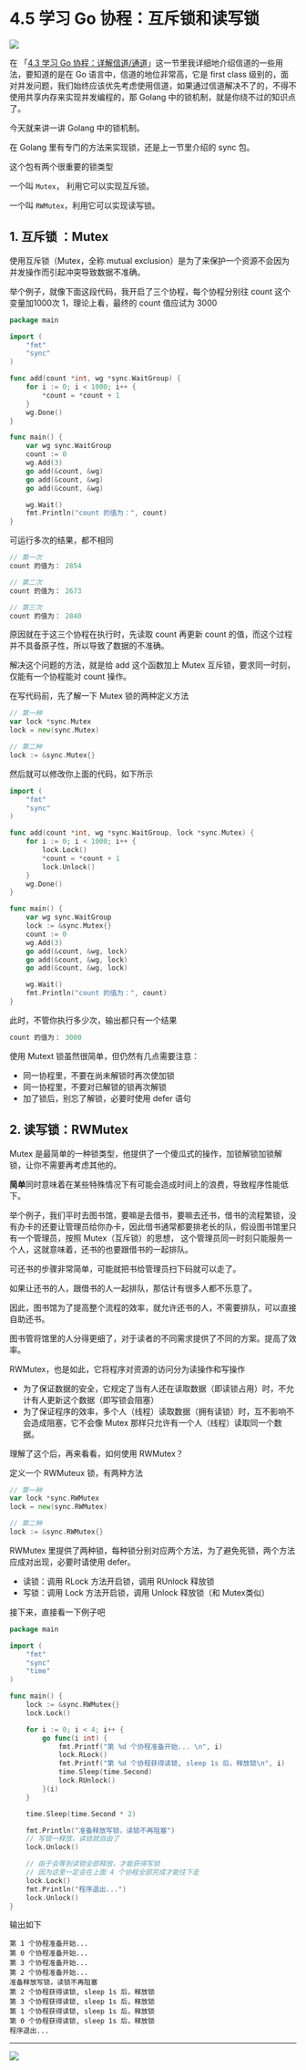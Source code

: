 # 4.5 学习 Go 协程：互斥锁和读写锁

![](http://image.iswbm.com/20200607145423.png)

在 「[4.3 学习 Go 协程：详解信道/通道](http://golang.iswbm.com/en/latest/c04/c04_03.html)」这一节里我详细地介绍信道的一些用法，要知道的是在 Go 语言中，信道的地位非常高，它是 first class 级别的，面对并发问题，我们始终应该优先考虑使用信道，如果通过信道解决不了的，不得不使用共享内存来实现并发编程的，那 Golang 中的锁机制，就是你绕不过的知识点了。

今天就来讲一讲 Golang 中的锁机制。

在 Golang 里有专门的方法来实现锁，还是上一节里介绍的 sync 包。

这个包有两个很重要的锁类型

一个叫 `Mutex`， 利用它可以实现互斥锁。

一个叫 `RWMutex`，利用它可以实现读写锁。

## 1. 互斥锁 ：Mutex

使用互斥锁（Mutex，全称 mutual exclusion）是为了来保护一个资源不会因为并发操作而引起冲突导致数据不准确。

举个例子，就像下面这段代码，我开启了三个协程，每个协程分别往 count 这个变量加1000次 1，理论上看，最终的 count 值应试为 3000

```go
package main

import (
	"fmt"
	"sync"
)

func add(count *int, wg *sync.WaitGroup) {
	for i := 0; i < 1000; i++ {
		*count = *count + 1
	}
	wg.Done()
}

func main() {
	var wg sync.WaitGroup
	count := 0
	wg.Add(3)
	go add(&count, &wg)
	go add(&count, &wg)
	go add(&count, &wg)

	wg.Wait()
	fmt.Println("count 的值为：", count)
}
```

可运行多次的结果，都不相同

```go
// 第一次
count 的值为： 2854

// 第二次
count 的值为： 2673

// 第三次
count 的值为： 2840
```

原因就在于这三个协程在执行时，先读取 count 再更新 count 的值，而这个过程并不具备原子性，所以导致了数据的不准确。

解决这个问题的方法，就是给 add 这个函数加上 Mutex 互斥锁，要求同一时刻，仅能有一个协程能对 count 操作。

在写代码前，先了解一下 Mutex 锁的两种定义方法

```go
// 第一种
var lock *sync.Mutex
lock = new(sync.Mutex)

// 第二种
lock := &sync.Mutex{}
```

然后就可以修改你上面的代码，如下所示

```go
import (
	"fmt"
	"sync"
)

func add(count *int, wg *sync.WaitGroup, lock *sync.Mutex) {
	for i := 0; i < 1000; i++ {
		lock.Lock()
		*count = *count + 1
		lock.Unlock()
	}
	wg.Done()
}

func main() {
	var wg sync.WaitGroup
	lock := &sync.Mutex{}
	count := 0
	wg.Add(3)
	go add(&count, &wg, lock)
	go add(&count, &wg, lock)
	go add(&count, &wg, lock)

	wg.Wait()
	fmt.Println("count 的值为：", count)
}
```

此时，不管你执行多少次，输出都只有一个结果

```go
count 的值为： 3000
```

使用 Mutext 锁虽然很简单，但仍然有几点需要注意：

- 同一协程里，不要在尚未解锁时再次使加锁
- 同一协程里，不要对已解锁的锁再次解锁
- 加了锁后，别忘了解锁，必要时使用 defer 语句

## 2. 读写锁：RWMutex

Mutex 是最简单的一种锁类型，他提供了一个傻瓜式的操作，加锁解锁加锁解锁，让你不需要再考虑其他的。

**简单**同时意味着在某些特殊情况下有可能会造成时间上的浪费，导致程序性能低下。

举个例子，我们平时去图书馆，要嘛是去借书，要嘛去还书，借书的流程繁锁，没有办卡的还要让管理员给你办卡，因此借书通常都要排老长的队，假设图书馆里只有一个管理员，按照 Mutex（互斥锁）的思想， 这个管理员同一时刻只能服务一个人，这就意味着，还书的也要跟借书的一起排队。

可还书的步骤非常简单，可能就把书给管理员扫下码就可以走了。

如果让还书的人，跟借书的人一起排队，那估计有很多人都不乐意了。

因此，图书馆为了提高整个流程的效率，就允许还书的人，不需要排队，可以直接自助还书。

图书管将馆里的人分得更细了，对于读者的不同需求提供了不同的方案。提高了效率。

RWMutex，也是如此，它将程序对资源的访问分为读操作和写操作

- 为了保证数据的安全，它规定了当有人还在读取数据（即读锁占用）时，不允计有人更新这个数据（即写锁会阻塞）
- 为了保证程序的效率，多个人（线程）读取数据（拥有读锁）时，互不影响不会造成阻塞，它不会像 Mutex 那样只允许有一个人（线程）读取同一个数据。

理解了这个后，再来看看，如何使用 RWMutex？

定义一个 RWMuteux 锁，有两种方法

```go
// 第一种
var lock *sync.RWMutex
lock = new(sync.RWMutex)

// 第二种
lock := &sync.RWMutex{}
```

RWMutex 里提供了两种锁，每种锁分别对应两个方法，为了避免死锁，两个方法应成对出现，必要时请使用 defer。

- 读锁：调用 RLock 方法开启锁，调用 RUnlock 释放锁
- 写锁：调用 Lock 方法开启锁，调用 Unlock 释放锁（和 Mutex类似）

接下来，直接看一下例子吧

```go
package main

import (
	"fmt"
	"sync"
	"time"
)

func main() {
	lock := &sync.RWMutex{}
	lock.Lock()

	for i := 0; i < 4; i++ {
		go func(i int) {
			fmt.Printf("第 %d 个协程准备开始... \n", i)
			lock.RLock()
			fmt.Printf("第 %d 个协程获得读锁, sleep 1s 后，释放锁\n", i)
			time.Sleep(time.Second)
			lock.RUnlock()
		}(i)
	}

	time.Sleep(time.Second * 2)

	fmt.Println("准备释放写锁，读锁不再阻塞")
	// 写锁一释放，读锁就自由了
	lock.Unlock()

	// 由于会等到读锁全部释放，才能获得写锁
	// 因为这里一定会在上面 4 个协程全部完成才能往下走
	lock.Lock()
	fmt.Println("程序退出...")
	lock.Unlock()
}
```

输出如下

```
第 1 个协程准备开始... 
第 0 个协程准备开始... 
第 3 个协程准备开始... 
第 2 个协程准备开始... 
准备释放写锁，读锁不再阻塞
第 2 个协程获得读锁, sleep 1s 后，释放锁
第 3 个协程获得读锁, sleep 1s 后，释放锁
第 1 个协程获得读锁, sleep 1s 后，释放锁
第 0 个协程获得读锁, sleep 1s 后，释放锁
程序退出...
```



---

![](http://image.iswbm.com/20200607174235.png)


